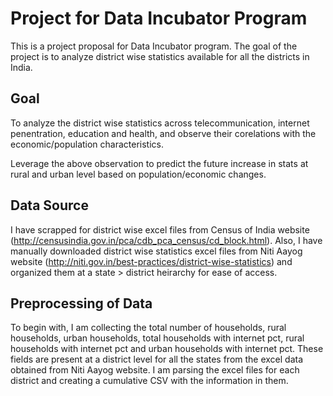 # Project for Data Incubator Program
This is a project proposal for Data Incubator program. The goal of the project is to analyze district wise statistics available for all the districts in India.

## Goal
To analyze the district wise statistics across telecommunication, internet penentration, education and health, and observe their corelations with the economic/population characteristics. 

Leverage the above observation to predict the future increase in stats at rural and urban level based on population/economic changes.

## Data Source
I have scrapped for district wise excel files from Census of India website (http://censusindia.gov.in/pca/cdb_pca_census/cd_block.html).
Also, I have manually downloaded district wise statistics excel files from Niti Aayog website (http://niti.gov.in/best-practices/district-wise-statistics) and organized them at a state > district heirarchy for ease of access.

## Preprocessing of Data
To begin with, I am collecting the total number of households, rural households, urban households, total households with internet pct, rural households with internet pct and urban households with internet pct. These fields are present at a district level for all the states from the excel data obtained from Niti Aayog website. 
I am parsing the excel files for each district and creating a cumulative CSV with the information in them.

